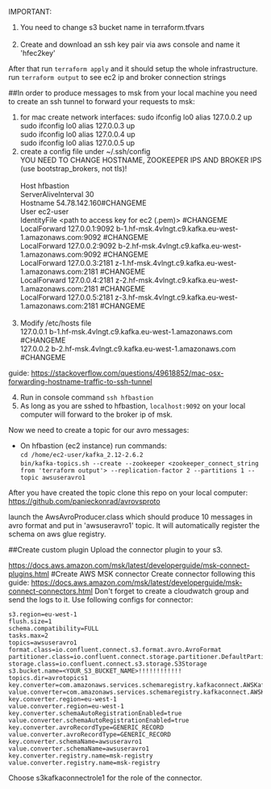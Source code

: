 IMPORTANT: <br/>
1. You need to change s3 bucket name in terraform.tfvars <br/> <br/>
2. Create and download an ssh key pair via aws console and name it 'hfec2key'

After that run ```terraform apply``` and it should setup the whole infrastructure. 
run ```terraform output``` to see ec2 ip and broker connection strings

##In order to produce messages to msk from your local machine you need to create an ssh tunnel to forward your requests to
msk:

1. for mac create network interfaces:
   sudo ifconfig lo0 alias 127.0.0.2 up <br />
   sudo ifconfig lo0 alias 127.0.0.3 up <br />
   sudo ifconfig lo0 alias 127.0.0.4 up <br />
   sudo ifconfig lo0 alias 127.0.0.5 up <br />
2. create a config file under ~/.ssh/config <br/>
   YOU NEED TO CHANGE HOSTNAME, ZOOKEEPER IPS AND BROKER IPS (use bootstrap_brokers, not tls)! <br/> <br/>
   Host hfbastion <br />
   ServerAliveInterval 30<br />
   Hostname 54.78.142.160#CHANGEME<br />
   User ec2-user<br />
   IdentityFile <path to access key for ec2 (.pem)> #CHANGEME<br />
   LocalForward 127.0.0.1:9092 b-1.hf-msk.4vlngt.c9.kafka.eu-west-1.amazonaws.com:9092 #CHANGEME<br />
   LocalForward 127.0.0.2:9092 b-2.hf-msk.4vlngt.c9.kafka.eu-west-1.amazonaws.com:9092 #CHANGEME<br />
   LocalForward 127.0.0.3:2181 z-1.hf-msk.4vlngt.c9.kafka.eu-west-1.amazonaws.com:2181 #CHANGEME<br />
   LocalForward 127.0.0.4:2181 z-2.hf-msk.4vlngt.c9.kafka.eu-west-1.amazonaws.com:2181 #CHANGEME<br />
   LocalForward 127.0.0.5:2181 z-3.hf-msk.4vlngt.c9.kafka.eu-west-1.amazonaws.com:2181 #CHANGEME<br /> <br />
3. Modify /etc/hosts file <br />
   127.0.0.1 b-1.hf-msk.4vlngt.c9.kafka.eu-west-1.amazonaws.com #CHANGEME <br />
   127.0.0.2 b-2.hf-msk.4vlngt.c9.kafka.eu-west-1.amazonaws.com #CHANGEME<br />

 guide: https://stackoverflow.com/questions/49618852/mac-osx-forwarding-hostname-traffic-to-ssh-tunnel

4. Run in console command ```ssh hfbastion```
5. As long as you are sshed to hfbastion, ```localhost:9092``` on your local computer will forward to the broker ip of msk.

Now we need to create a topic for our avro messages:
- On hfbastion (ec2 instance) run commands: <br/>
``` cd /home/ec2-user/kafka_2.12-2.6.2 ``` <br/>
```bin/kafka-topics.sh --create --zookeeper <zookeeper_connect_string from 'terraform output'> --replication-factor 2 --partitions 1 --topic awsuseravro1```

After you have created the topic clone this repo on your local computer:
https://github.com/panieckonrad/avrovsproto <br/>

launch the AwsAvroProducer.class which should produce 10 messages in avro format and put in 'awsuseravro1' topic. It will automatically register the schema on aws glue registry.


##Create custom plugin
Upload the connector plugin to your s3.

https://docs.aws.amazon.com/msk/latest/developerguide/msk-connect-plugins.html
#Create AWS MSK connector
Create connector following this guide: https://docs.aws.amazon.com/msk/latest/developerguide/msk-connect-connectors.html
Don't forget to create a cloudwatch group and send the logs to it.
Use following configs for connector: <br/>
```connector.class=io.confluent.connect.s3.S3SinkConnector
s3.region=eu-west-1
flush.size=1
schema.compatibility=FULL
tasks.max=2
topics=awsuseravro1
format.class=io.confluent.connect.s3.format.avro.AvroFormat
partitioner.class=io.confluent.connect.storage.partitioner.DefaultPartitioner
storage.class=io.confluent.connect.s3.storage.S3Storage
s3.bucket.name=<YOUR_S3_BUCKET_NAME>!!!!!!!!!!!!
topics.dir=avrotopics1
key.converter=com.amazonaws.services.schemaregistry.kafkaconnect.AWSKafkaAvroConverter
value.converter=com.amazonaws.services.schemaregistry.kafkaconnect.AWSKafkaAvroConverter
key.converter.region=eu-west-1
value.converter.region=eu-west-1
key.converter.schemaAutoRegistrationEnabled=true
value.converter.schemaAutoRegistrationEnabled=true
key.converter.avroRecordType=GENERIC_RECORD
value.converter.avroRecordType=GENERIC_RECORD
key.converter.schemaName=awsuseravro1
value.converter.schemaName=awsuseravro1
key.converter.registry.name=msk-registry
value.converter.registry.name=msk-registry
```
Choose s3kafkaconnectrole1 for the role of the connector.